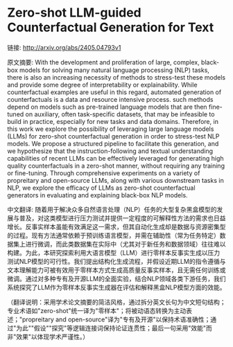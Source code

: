 # Zero-shot LLM-guided Counterfactual Generation for Text

链接: http://arxiv.org/abs/2405.04793v1

原文摘要:
With the development and proliferation of large, complex, black-box models
for solving many natural language processing (NLP) tasks, there is also an
increasing necessity of methods to stress-test these models and provide some
degree of interpretability or explainability. While counterfactual examples are
useful in this regard, automated generation of counterfactuals is a data and
resource intensive process. such methods depend on models such as pre-trained
language models that are then fine-tuned on auxiliary, often task-specific
datasets, that may be infeasible to build in practice, especially for new tasks
and data domains. Therefore, in this work we explore the possibility of
leveraging large language models (LLMs) for zero-shot counterfactual generation
in order to stress-test NLP models. We propose a structured pipeline to
facilitate this generation, and we hypothesize that the instruction-following
and textual understanding capabilities of recent LLMs can be effectively
leveraged for generating high quality counterfactuals in a zero-shot manner,
without requiring any training or fine-tuning. Through comprehensive
experiments on a variety of propreitary and open-source LLMs, along with
various downstream tasks in NLP, we explore the efficacy of LLMs as zero-shot
counterfactual generators in evaluating and explaining black-box NLP models.

中文翻译:
随着用于解决众多自然语言处理（NLP）任务的大型复杂黑盒模型的发展与普及，对这类模型进行压力测试并提供一定程度的可解释性方法的需求也日益增长。反事实样本虽能有效满足这一需求，但其自动化生成却是数据与资源密集型的过程。现有方法通常依赖于预训练语言模型，并需在辅助性（常为任务特定）数据集上进行微调，而此类数据集在实际中（尤其对于新任务和数据领域）往往难以构建。为此，本研究探索利用大语言模型（LLM）进行零样本反事实生成以压力测试NLP模型的可行性。我们提出结构化生成流程，并假设近期LLM的指令遵循与文本理解能力可被有效用于零样本方式生成高质量反事实样本，且无需任何训练或微调。通过对多种专有及开源LLM的全面实验，结合NLP领域各类下游任务，我们系统探究了LLM作为零样本反事实生成器在评估和解释黑盒NLP模型方面的效能。

（翻译说明：采用学术论文摘要的简洁风格，通过拆分英文长句为中文短句结构；专业术语如"zero-shot"统一译为"零样本"；将被动语态转换为主动表述；"propreitary and open-source"译为"专有及开源"以保持术语准确性；通过"为此""假设""探究"等逻辑连接词保持论证连贯性；最后一句采用"效能"而非"效果"以体现学术严谨性。）
